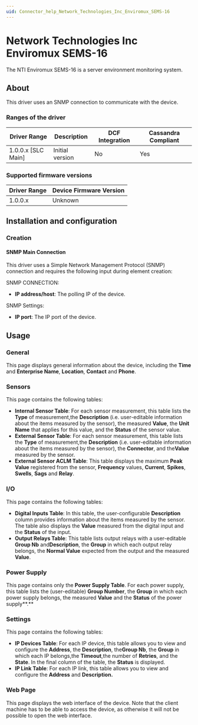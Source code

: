 ```yaml
---
uid: Connector_help_Network_Technologies_Inc_Enviromux_SEMS-16
---
```


# Network Technologies Inc Enviromux SEMS-16

The NTI Enviromux SEMS-16 is a server environment monitoring system.

## About

This driver uses an SNMP connection to communicate with the device.

### Ranges of the driver

| **Driver Range**     | **Description** | **DCF Integration** | **Cassandra Compliant** |
|----------------------|-----------------|---------------------|-------------------------|
| 1.0.0.x \[SLC Main\] | Initial version | No                  | Yes                     |

### Supported firmware versions

| **Driver Range** | **Device Firmware Version** |
|------------------|-----------------------------|
| 1.0.0.x          | Unknown                     |

## Installation and configuration

### Creation

#### SNMP Main Connection

This driver uses a Simple Network Management Protocol (SNMP) connection and requires the following input during element creation:

SNMP CONNECTION:

- **IP address/host**: The polling IP of the device.

SNMP Settings:

- **IP port**: The IP port of the device.

## Usage

### General

This page displays general information about the device, including the **Time** and **Enterprise Name**, **Location**, **Contact** and **Phone**.

### Sensors

This page contains the following tables:

- **Internal Sensor Table**: For each sensor measurement, this table lists the **Type** of measurement,the **Description** (i.e. user-editable information about the items measured by the sensor), the measured **Value**, the **Unit Name** that applies for this value, and the **Status** of the sensor value.
- **External Sensor Table**: For each sensor measurement, this table lists the **Type** of measurement,the **Description** (i.e. user-editable information about the items measured by the sensor), the **Connector**, and the**Value** measured by the sensor.
- **External Sensor ACLM Table**: This table displays the maximum **Peak Value** registered from the sensor, **Frequency** values, **Current**, **Spikes**, **Swells**, **Sags** and **Relay**.

### I/O

This page contains the following tables:

- **Digital Inputs Table**: In this table, the user-configurable **Description** column provides information about the items measured by the sensor. The table also displays the **Value** measured from the digital input and the **Status** of the input.
- **Output Relays Table**: This table lists output relays with a user-editable **Group Nb** and**Description**, the **Group** in which each output relay belongs, the **Normal Value** expected from the output and the measured **Value**.

### Power Supply

This page contains only the **Power Supply Table**. For each power supply, this table lists the (user-editable) **Group Number**, the **Group** in which each power supply belongs, the measured **Value** and the **Status** of the power supply**.**

### Settings

This page contains the following tables:

- **IP Devices Table**: For each IP device, this table allows you to view and configure the **Address**, the **Description**, the**Group Nb**, the **Group** in which each IP belongs,the **Timeout**,the number of **Retries**, and the **State**. In the final column of the table, the **Status** is displayed.
- **IP Link Table**: For each IP link, this table allows you to view and configure the **Address** and **Description.**

### Web Page

This page displays the web interface of the device. Note that the client machine has to be able to access the device, as otherwise it will not be possible to open the web interface.
